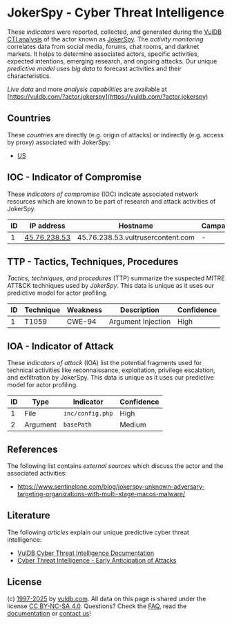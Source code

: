# JokerSpy - Cyber Threat Intelligence

These _indicators_ were reported, collected, and generated during the [VulDB CTI analysis](https://vuldb.com/?kb.cti) of the actor known as [JokerSpy](https://vuldb.com/?actor.jokerspy). The _activity monitoring_ correlates data from social media, forums, chat rooms, and darknet markets. It helps to determine associated actors, specific activities, expected intentions, emerging research, and ongoing attacks. Our unique _predictive model_ uses _big data_ to forecast activities and their characteristics.

_Live data_ and more _analysis capabilities_ are available at [https://vuldb.com/?actor.jokerspy](https://vuldb.com/?actor.jokerspy)

## Countries

These _countries_ are directly (e.g. origin of attacks) or indirectly (e.g. access by proxy) associated with JokerSpy:

* [US](https://vuldb.com/?country.us)

## IOC - Indicator of Compromise

These _indicators of compromise_ (IOC) indicate associated network resources which are known to be part of research and attack activities of JokerSpy.

ID | IP address | Hostname | Campaign | Confidence
-- | ---------- | -------- | -------- | ----------
1 | [45.76.238.53](https://vuldb.com/?ip.45.76.238.53) | 45.76.238.53.vultrusercontent.com | - | Medium

## TTP - Tactics, Techniques, Procedures

_Tactics, techniques, and procedures_ (TTP) summarize the suspected MITRE ATT&CK techniques used by _JokerSpy_. This data is unique as it uses our predictive model for actor profiling.

ID | Technique | Weakness | Description | Confidence
-- | --------- | -------- | ----------- | ----------
1 | T1059 | CWE-94 | Argument Injection | High

## IOA - Indicator of Attack

These _indicators of attack_ (IOA) list the potential fragments used for technical activities like reconnaissance, exploitation, privilege escalation, and exfiltration by JokerSpy. This data is unique as it uses our predictive model for actor profiling.

ID | Type | Indicator | Confidence
-- | ---- | --------- | ----------
1 | File | `inc/config.php` | High
2 | Argument | `basePath` | Medium

## References

The following list contains _external sources_ which discuss the actor and the associated activities:

* https://www.sentinelone.com/blog/jokerspy-unknown-adversary-targeting-organizations-with-multi-stage-macos-malware/

## Literature

The following _articles_ explain our unique predictive cyber threat intelligence:

* [VulDB Cyber Threat Intelligence Documentation](https://vuldb.com/?kb.cti)
* [Cyber Threat Intelligence - Early Anticipation of Attacks](https://www.scip.ch/en/?labs.20201022)

## License

(c) [1997-2025](https://vuldb.com/?kb.changelog) by [vuldb.com](https://vuldb.com/?kb.about). All data on this page is shared under the license [CC BY-NC-SA 4.0](https://creativecommons.org/licenses/by-nc-sa/4.0/). Questions? Check the [FAQ](https://vuldb.com/?kb.faq), read the [documentation](https://vuldb.com/?kb) or [contact us](https://vuldb.com/?contact)!
